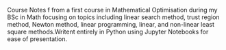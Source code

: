 Course Notes f from a first course in Mathematical Optimisation during my BSc in Math focusing on topics including linear search method, 
trust region method, Newton method, linear programming, linear, and non-linear least square methods.Writent 
entirely in Python using Jupyter Notebooks for ease of presentation. 
